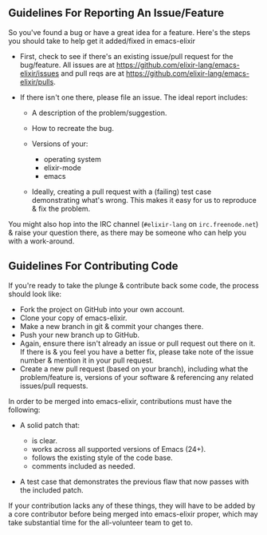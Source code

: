 ## Guidelines For Reporting An Issue/Feature

So you've found a bug or have a great idea for a feature. Here's the steps you
should take to help get it added/fixed in emacs-elixir

* First, check to see if there's an existing issue/pull request for the
  bug/feature. All issues are at https://github.com/elixir-lang/emacs-elixir/issues
  and pull reqs are at https://github.com/elixir-lang/emacs-elixir/pulls.
* If there isn't one there, please file an issue. The ideal report includes:

  * A description of the problem/suggestion.
  * How to recreate the bug.
  * Versions of your:

    * operating system
    * elixir-mode
    * emacs

  * Ideally, creating a pull request with a (failing) test case demonstrating
    what's wrong. This makes it easy for us to reproduce & fix the problem.

You might also hop into the IRC channel (``#elixir-lang`` on ``irc.freenode.net``)
& raise your question there, as there may be someone who can help you with a
work-around.


## Guidelines For Contributing Code

If you're ready to take the plunge & contribute back some code, the
process should look like:

* Fork the project on GitHub into your own account.
* Clone your copy of emacs-elixir.
* Make a new branch in git & commit your changes there.
* Push your new branch up to GitHub.
* Again, ensure there isn't already an issue or pull request out there on it.
  If there is & you feel you have a better fix, please take note of the issue
  number & mention it in your pull request.
* Create a new pull request (based on your branch), including what the
  problem/feature is, versions of your software & referencing any related
  issues/pull requests.

In order to be merged into emacs-elixir, contributions must have the following:

* A solid patch that:

  * is clear.
  * works across all supported versions of Emacs (24+).
  * follows the existing style of the code base.
  * comments included as needed.

* A test case that demonstrates the previous flaw that now passes
  with the included patch.

If your contribution lacks any of these things, they will have to be added
by a core contributor before being merged into emacs-elixir proper, which may take
substantial time for the all-volunteer team to get to.
